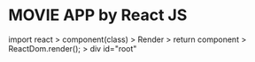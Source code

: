 # MOVIE APP by React JS

import react > component(class) > Render > return component > ReactDom.render(); > div id="root"
